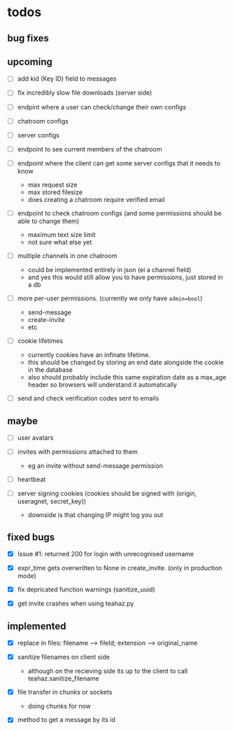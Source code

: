 todos
=====
bug fixes
---------

upcoming
--------

- [ ] add kid (Key ID) field to messages


- [ ] fix incredibly slow file downloads (server side)


- [ ] endpint where a user can check/change their own configs


- [ ] chatroom configs


- [ ] server configs

- [ ] endpoint to see current members of the chatroom

- [ ] endpoint where the client can get some server configs that it needs to know
    - max request size
    - max stored filesize
    - does creating a chatroom require verified email


- [ ] endpoint to check chatroom configs (and some permissions should be able to change them)
    - maximum text size limit
    - not sure what else yet


- [ ] multiple channels in one chatroom
    - could be implemented entirely in json (ei a channel field)
    - and yes this would still allow you to have permissions, just stored in a db


- [ ] more per-user permissions. (currently we only have `admin=bool`)
    - send-message
    - create-invite
    - etc


- [ ] cookie lifetimes
    - currently cookies have an infinate lifetime.
    - this should be changed by storing an end date alongside the cookie in the database
    - also should probably include this same expiration date as a max_age header so browsers will understand it automatically


- [ ] send and check verification codes sent to emails



maybe
-----
- [ ] user avatars

- [ ] invites with permissions attached to them
    - eg an invite without send-message permission


- [ ] heartbeat


- [ ] server signing cookies (cookies should be signed with (origin, useragnet, secret\_key))
    - downside is that changing IP might log you out




fixed bugs
----------
- [x] Issue #1: returned 200 for login with unrecognised username


- [x] expr\_time gets overwritten to None in create\_invite. \(only in production mode\)


- [x] fix depricated function warnings (sanitize\_uuid)


- [x] get invite crashes when using teahaz.py


implemented
-----------
- [x] replace in files: filename --> fileId; extension --> original\_name


- [x] sanitize filenames on client side
    - although on the recieving side its up to the client to call teahaz.sanitize\_filename


- [x] file transfer in chunks or sockets
    - doing chunks for now


- [x] method to get a message by its id
